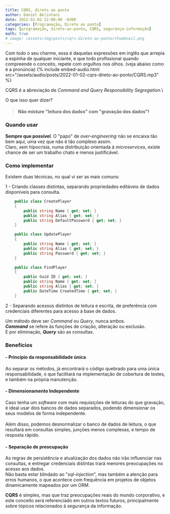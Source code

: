 ```yaml
---
title: CQRS, direto ao ponto
author: Daniel Belintani
date: 2022-01-02 22:00:00 -0300
categories: [Programação, Direto ao ponto]
tags: [programação, direto-ao-ponto, CQRS, segurança-informação]
math: true
# image: /assets/img/posts/cqrs-direto-ao-ponto/thumbnail.png
---
```


Com todo o seu charme, essa é daquelas expressões em inglês que arrepia a espinha de qualquer iniciante, e que todo profissional quando compreende o conceito, repete com orgulhos nos olhos.
(veja abaixo como é a pronúncia)
{% include embed-audio.html src="/assets/audio/posts/2022-01-02-cqrs-direto-ao-ponto/CQRS.mp3" %}

CQRS é a abreviação de _Command and Query Responsibility Segregation_.\

O que isso quer dizer?

> #### Não misture "leitura dos dados" com "gravação dos dados"!

### Quando usar
**Sempre que possível**. O "papo" de _over-engineering_ não se encaixa tão bem aqui, uma vez que não é tão complexo assim.\
Claro, sem hipocrisia, numa distribuição orientada à _microservices_, existe chance de ser um trabalho chato e menos justificável.

### Como implementar
Existem duas técnicas, no qual vi ser as mais comuns:

1 - Criando classes distintas, separando propriedades editáveis de dados disponíveis para consulta.

```c#
    public class CreatePlayer
    {
        public string Name { get; set; }
        public string Alias { get; set; }
        public string DefaultPassword { get; set; }
    }

    public class UpdatePlayer
    {
        public string Name { get; set; }
        public string Alias { get; set; }
        public string Password { get; set; }
    }

    public class FindPlayer
    {
        public Guid ID { get; set; }
        public string Name { get; set; }
        public string Alias { get; set; }
        public DateTime CreatedTime { get; set; }
    }
```

2 -  Separando acessos distintos de leitura e escrita, de preferência com credenciais diferentes para acesso à base de dados.

Um método deve ser _Command_ ou _Query_, nunca ambos.\
**_Command_** se refere às funções de criação, alteração ou exclusão.\
E por eliminação, **_Query_** são as consultas.


### Benefícios
#### - **Princípio da responsabilidade única**
Ao separar os métodos, já encontrará o código quebrado para uma única responsabilidade, o que facilitará na implementação de cobertura de testes, e também na própria manutenção.

#### - **Dimensionamento Independente**
Caso tenha um _software_ com mais requisições de leituras do que gravação, é ideal usar dois bancos de dados separados, podendo dimensionar os seus modelos de forma independente.\
\
Além disso, podemos desnormalizar o banco de dados de leitura, o que resultará em consultas simples, junções menos complexas, e tempo de resposta rápido.

#### - **Separação de preocupação**
As regras de persistência e atualização dos dados não irão influenciar nas consultas, e entregar credenciais distintas trará menores preocupações no acesso aos dados.\
Não basta estar blindado ao "_sql-injection_", mas também a atenção para erros humanos, o que acontece com frequência em projetos de objetos dinamicamente mapeados por um ORM.


**CQRS** é simples, mas que traz preocupações reais do mundo corporativo, e este conceito será referenciado em outros textos futuros, principalmente sobre tópicos relacionados à segurança da informação.

